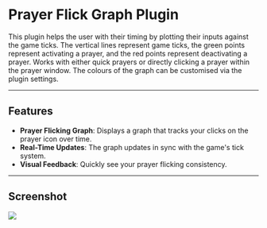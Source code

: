 # Prayer Flick Graph Plugin

This plugin helps the user with their timing by plotting their inputs against the game ticks. The vertical lines represent game ticks, the green points represent activating a prayer, and the red points represent deactivating a prayer. Works with either quick prayers or directly clicking a prayer within the prayer window. The colours of the graph can be customised via the plugin settings.

---

## Features

- **Prayer Flicking Graph**: Displays a graph that tracks your clicks on the prayer icon over time.
- **Real-Time Updates**: The graph updates in sync with the game's tick system.
- **Visual Feedback**: Quickly see your prayer flicking consistency.

---

## Screenshot

![](https://i.imgur.com/zYUoMs0.png)

